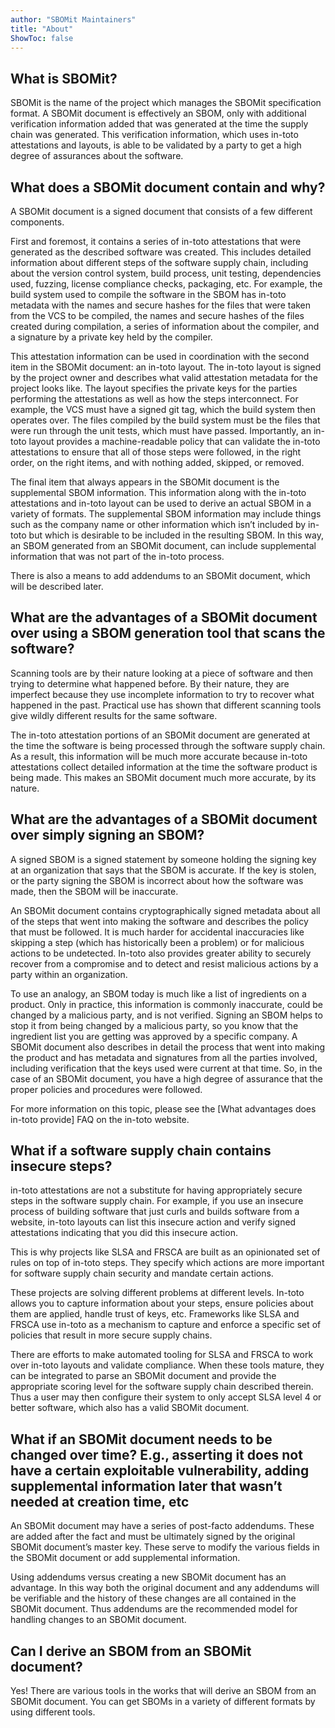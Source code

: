```yaml
---
author: "SBOMit Maintainers"
title: "About"
ShowToc: false
---
```


## What is SBOMit?

SBOMit is the name of the project which manages the SBOMit specification format.   A SBOMit document is effectively an SBOM, only with additional verification information added that was generated at the time the supply chain was generated.  This verification information, which uses in-toto attestations and layouts, is able to be validated by a party to get a high degree of assurances about the software.

## What does a SBOMit document contain and why?

A SBOMit document is a signed document that consists of a few different components.  

First and foremost, it contains a series of in-toto attestations that were generated as the described software was created.  This includes detailed information about different steps of the software supply chain, including about the version control system, build process, unit testing, dependencies used, fuzzing, license compliance checks, packaging, etc.  For example, the build system used to compile the software in the SBOM has in-toto metadata with the names and secure hashes for the files that were taken from the VCS to be compiled, the names and secure hashes of the files created during compilation, a series of information about the compiler, and a signature by a private key held by the compiler.

This attestation information can be used in coordination with the second item in the SBOMit document: an in-toto layout.  The in-toto layout is signed by the project owner and describes what valid attestation metadata for the project looks like. The layout specifies the private keys for the parties performing the attestations as well as how the steps interconnect.  For example, the VCS must have a signed git tag, which the build system then operates over.  The files compiled by the build system must be the files that were run through the unit tests, which must have passed.   Importantly, an in-toto layout provides a machine-readable policy that can validate the in-toto attestations to ensure that all of those steps were followed, in the right order, on the right items, and with nothing added, skipped, or removed.

The final item that always appears in the SBOMit document is the supplemental SBOM information.  This information along with the in-toto attestations and in-toto layout can be used to derive an actual SBOM in a variety of formats.  The supplemental SBOM information may include things such as the company name or other information which isn’t included by in-toto but which is desirable to be included in the resulting SBOM.  In this way, an SBOM generated from an SBOMit document, can include supplemental information that was not part of the in-toto process.

There is also a means to add addendums to an SBOMit document, which will be described later.

## What are the advantages of a SBOMit document over using a SBOM generation tool that scans the software?

Scanning tools are by their nature looking at a piece of software and then trying to determine what happened before.  By their nature, they are imperfect because they use incomplete information to try to recover what happened in the past.  Practical use has shown that different scanning tools give wildly different results for the same software.  

The in-toto attestation portions of an SBOMit document are generated at the time the software is being processed through the software supply chain.  As a result, this information will be much more accurate because in-toto attestations collect detailed information at the time the software product is being made.  This makes an SBOMit document much more accurate, by its nature.

## What are the advantages of a SBOMit document over simply signing an SBOM?

A signed SBOM is a signed statement by someone holding the signing key at an organization that says that the SBOM is accurate.  If the key is stolen, or the party signing the SBOM is incorrect about how the software was made, then the SBOM will be inaccurate.

An SBOMit document contains cryptographically signed metadata about all of the steps that went into making the software and describes the policy that must be followed.  It is much harder for accidental inaccuracies like skipping a step (which has historically been a problem) or for malicious actions to be undetected.  In-toto also provides greater ability to securely recover from a compromise and to detect and resist malicious actions by a party within an organization.

To use an analogy, an SBOM today is much like a list of ingredients on a product.  Only in practice, this information is commonly inaccurate, could be changed by a malicious party, and is not verified.   Signing an SBOM helps to stop it from being changed by a malicious party, so you know that the ingredient list you are getting was approved by a specific company.  A SBOMit document also describes in detail the process that went into making the product and has metadata and signatures from all the parties involved, including verification that the keys used were current at that time.  So, in the case of an SBOMit document, you have a high degree of assurance that the proper policies and procedures were followed.

For more information on this topic, please see the [What advantages does in-toto provide] FAQ on the in-toto website.

## What if a software supply chain contains insecure steps?  

in-toto attestations are not a substitute for having appropriately secure steps in the software supply chain.  For example, if you use an insecure process of building software that just curls and builds software from a website, in-toto layouts can list this insecure action and verify signed attestations indicating that you did this insecure action.  

This is why projects like SLSA and FRSCA are built as an opinionated set of rules on top of in-toto steps.  They specify which actions are more important for software supply chain security and mandate certain actions.  

These projects are solving different problems at different levels.  In-toto allows you to capture information about your steps, ensure policies about them are applied, handle trust of keys, etc.  Frameworks like SLSA and FRSCA use in-toto as a mechanism to capture and enforce a specific set of policies that result in more secure supply chains.  

There are efforts to make automated tooling for SLSA and FRSCA to work over in-toto layouts and validate compliance.  When these tools mature, they can be integrated to parse an SBOMit document and provide the appropriate scoring level for the software supply chain described therein.   Thus a user may then configure their system to only accept SLSA level 4 or better software, which also has a valid SBOMit document.

## What if an SBOMit document needs to be changed over time?  E.g., asserting it does not have a certain exploitable vulnerability, adding supplemental information later that wasn’t needed at creation time, etc

An SBOMit document may have a series of post-facto addendums.  These are added after the fact and must be ultimately signed by the original SBOMit document’s master key.  These serve to modify the various fields in the SBOMit document or add supplemental information.  

Using addendums versus creating a new SBOMit document has an advantage.  In this way both the original document and any addendums will be verifiable and the history of these changes are all contained in the SBOMit document.  Thus addendums are the recommended model for handling changes to an SBOMit document.

## Can I derive an SBOM from an SBOMit document?

Yes!  There are various tools in the works that will derive an SBOM from an SBOMit document.  You can get SBOMs in a variety of different formats by using different tools.